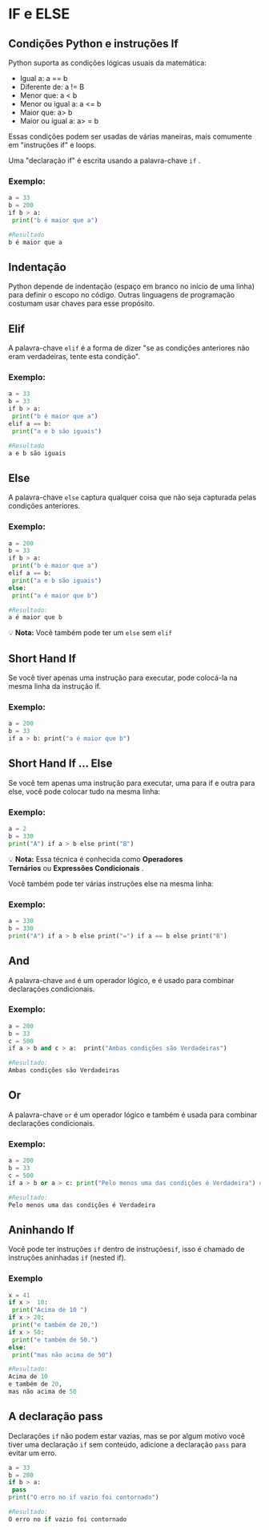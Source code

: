 # IF e ELSE

## Condições Python e instruções If

Python suporta as condições lógicas usuais da matemática:

- Igual a: a == b
- Diferente de: a != B
- Menor que: a < b
- Menor ou igual a: a <= b
- Maior que: a> b
- Maior ou igual a: a> = b

Essas condições podem ser usadas de várias maneiras, mais comumente em "instruções if" e loops.

Uma "declaração if" é escrita usando a palavra-chave `if` .

### Exemplo:

```python
a = 33
b = 200
if b > a:
 print("b é maior que a")

#Resultado
b é maior que a
```

## Indentação

Python depende de indentação (espaço em branco no início de uma linha) para definir o escopo no código. Outras linguagens de programação costumam usar chaves para esse propósito.

## Elif

A palavra-chave `elif` é a forma de dizer "se as condições anteriores não eram verdadeiras, tente esta condição".

### Exemplo:

```python
a = 33
b = 33
if b > a:
 print("b é maior que a")
elif a == b:  
 print("a e b são iguais")

#Resultado
a e b são iguais
```

## Else

A palavra-chave `else` captura qualquer coisa que não seja capturada pelas condições anteriores.

### Exemplo:

```python
a = 200
b = 33
if b > a:  
 print("b é maior que a")
elif a == b:  
 print("a e b são iguais")
else:  
 print("a é maior que b")

#Resultado:
a é maior que b
```
💡 **Nota:** Você também pode ter um `else` sem `elif`

## Short Hand If

Se você tiver apenas uma instrução para executar, pode colocá-la na mesma linha da instrução if.

### Exemplo:

```python
a = 200
b = 33
if a > b: print("a é maior que b")
```

## Short Hand If ... Else

Se você tem apenas uma instrução para executar, uma para if e outra para else, você pode colocar tudo na mesma linha:

### Exemplo:

```python
a = 2
b = 330
print("A") if a > b else print("B")
```

💡 **Nota:** Essa técnica é conhecida como **Operadores Ternários** ou **Expressões Condicionais** .

Você também pode ter várias instruções else na mesma linha:

### Exemplo:

```python
a = 330
b = 330
print("A") if a > b else print("=") if a == b else print("B")
```

## And

A palavra-chave `and` é um operador lógico, e é usado para combinar declarações condicionais.

### Exemplo:

```python
a = 200
b = 33
c = 500
if a > b and c > a:  print("Ambas condições são Verdadeiras")

#Resultado:
Ambas condições são Verdadeiras
```

## Or

A palavra-chave `or` é um operador lógico e também é usada para combinar declarações condicionais.

### Exemplo:

```python
a = 200
b = 33
c = 500
if a > b or a > c: print("Pelo menos uma das condições é Verdadeira") #a > b

#Resultado:
Pelo menos uma das condições é Verdadeira
```

## Aninhando If

Você pode ter instruções `if` dentro de instruções`if`, isso é chamado de instruções aninhadas `if` (nested if).

### Exemplo

```python
x = 41
if x >  10:
 print("Acima de 10 ")
if x > 20:
 print("e também de 20,")
if x > 50:
 print("e também de 50.")
else:
 print("mas não acima de 50")

#Resultado:
Acima de 10 
e também de 20,
mas não acima de 50
```

## A declaração pass

Declarações `if` não podem estar vazias, mas se por algum motivo você tiver uma declaração `if` sem conteúdo, adicione a declaração `pass` para evitar um erro.

```python
a = 33
b = 200
if b > a:
 pass
print("O erro no if vazio foi contornado")

#Resultado:
O erro no if vazio foi contornado
```
